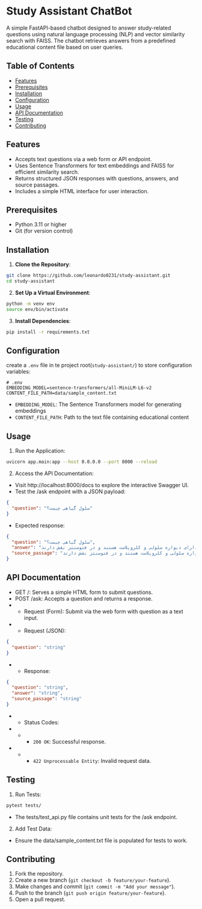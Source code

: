 # Study Assistant ChatBot
A simple FastAPI-based chatbot designed to answer study-related questions using natural language processing (NLP) and vector similarity search with FAISS. The chatbot retrieves answers from a predefined educational content file based on user queries.

## Table of Contents
- [Features](#features)
- [Prerequisites](#prerequisites)
- [Installation](#installation)
- [Configuration](#configuration)
- [Usage](#usage)
- [API Documentation](#api-documentation)
- [Testing](#testing)
- [Contributing](#contributing)

## Features
- Accepts text questions via a web form or API endpoint.
- Uses Sentence Transformers for text embeddings and FAISS for efficient similarity search.
- Returns structured JSON responses with questions, answers, and source passages.
- Includes a simple HTML interface for user interaction.

## Prerequisites
- Python 3.11 or higher
- Git (for version control)

## Installation
1. **Clone the Repository**:
```bash
git clone https://github.com/leonardo0231/study-assistant.git
cd study-assistant
```
2. **Set Up a Virtual Environment**:
```bash
python -m venv env
source env/bin/activate
```
3. **Install Dependencies**:
```bash
pip install -r requirements.txt
```

## Configuration
create a `.env` file in te project root(`study-assistant/`) to store configuration variables:
```plaintext
# .env
EMBEDDING_MODEL=sentence-transformers/all-MiniLM-L6-v2
CONTENT_FILE_PATH=data/sample_content.txt
```
- `EMBEDDING_MODEL`: The Sentence Transformers model for generating embeddings
- `CONTENT_FILE_PATH`: Path to the text file containing educational content


## Usage
1. Run the Application:
```bash
uvicorn app.main:app --host 0.0.0.0 --port 8000 --reload
```
2. Access the API Documentation:
- Visit http://localhost:8000/docs to explore the interactive Swagger UI.
- Test the /ask endpoint with a JSON payload:
```json
{
  "question": "سلول گیاهی چیست؟"
}
```
- Expected response:
```json
{
  "question": "سلول گیاهی چیست؟",
  "answer": "سلول‌های گیاهی دارای دیواره سلولی و کلروپلاست هستند و در فتوسنتز نقش دارند.",
  "source_passage": "سلول‌های گیاهی دارای دیواره سلولی و کلروپلاست هستند و در فتوسنتز نقش دارند."
}
```

## API Documentation
- GET /: Serves a simple HTML form to submit questions.
- POST /ask: Accepts a question and returns a response.
- - Request (Form): Submit via the web form with question as a text input.
- - Request (JSON):
```json
{
  "question": "string"
}
```
- - Response:
```json
{
  "question": "string",
  "answer": "string",
  "source_passage": "string"
}
```
- - Status Codes:
- - - `200 OK`: Successful response.
- - - `422 Unprocessable Entity`: Invalid request data.

## Testing
1. Run Tests:
```bash
pytest tests/
```
- The tests/test_api.py file contains unit tests for the /ask endpoint.
2. Add Test Data:
- Ensure the data/sample_content.txt file is populated for tests to work.

## Contributing
1. Fork the repository.
2. Create a new branch (`git checkout -b feature/your-feature`).
3. Make changes and commit (`git commit -m "Add your message"`).
4. Push to the branch (`git push origin feature/your-feature`).
5. Open a pull request.
